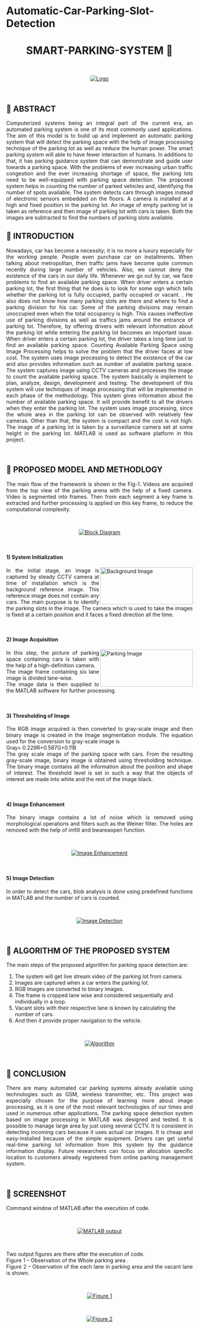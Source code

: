 # Automatic-Car-Parking-Slot-Detection
<h1 align="center">SMART-PARKING-SYSTEM   🚗</h1>
<br>
<p align="center">
  <a href="https://github.com/abhishekapk/SMART-PARKING-SYSTEM">
    <img src="https://encrypted-tbn0.gstatic.com/images?q=tbn%3AANd9GcQfaTiGrhKrZ__y70ByRq6I8cSW2m8EMRTGhlCGGP0KpXQQde5R&usqp=CAU" alt="Logo" width="auto" height="auto">
  </a></p>
<br>
<h2>📕 ABSTRACT</h2>
<p align="justify">Computerized systems being an integral part of the current era, an automated parking system is one of its most commonly used applications.  The aim of this model is to build up and implement an automatic parking system that will detect the parking space with the help of image processing technique of the parking lot as well as reduce the human power. The smart parking system will able to have fewer interaction of humans. In additions to that, it has parking guidance system that can demonstrate and guide user towards a parking space. With the problems of ever increasing urban traffic congestion and the ever increasing shortage of space, the parking lots need to be well-equipped with parking space detection. The proposed system helps in counting the number of parked vehicles and, identifying the number of spots available. The system detects cars through images instead of electronic sensors embedded on the floors. A camera is installed at a high and fixed position in the parking lot. An image of empty parking lot is taken as reference and then image of parking lot with cars is taken. Both the images are subtracted to find the numbers of parking slots available.
<br>
</p>
<h2>📜 INTRODUCTION</h2>
 <p align="justify">Nowadays, car has become a necessity; it is no more a luxury especially for the working people. People even purchase car on installments. When talking about metropolitan, then traffic jams have become quite common recently during large number of vehicles. Also, we cannot deny the existence of the cars in our daily life. Whenever we go out by car, we face problems to find an available parking space.  When driver enters a certain parking lot, the first thing that he does is to look for some sign which tells whether the parking lot is fully occupied, partly occupied or vacant. . He also does not know how many parking slots are there and where to find a parking division for his car. Some of the parking divisions may remain unoccupied even when the total occupancy is high. This causes ineffective use of parking divisions as well as traffics jams around the entrance of parking lot. Therefore, by offering drivers with relevant information about the parking lot while entering the parking lot becomes an important issue.  When driver enters a certain parking lot, the driver takes a long time just to find an available parking space. Counting Available Parking Space using Image Processing helps to solve the problem that the driver faces at low cost. The system uses image processing to detect the existence of the car and also provides information such as number of available parking space. The system captures image using CCTV cameras and processes the image to count the available parking space. The system basically is implement  to plan, analyze, design, development and testing. The development of this system will use techniques of image processing that will be implemented in each phase of the methodology. This system gives information about the number of available parking space. It will provide benefit to all the drivers when they enter the parking lot. The system uses image processing, since the whole area in the parking lot can be observed with relatively few cameras. Other than that, the system is compact and the cost is not high. The image of a parking lot is taken by a surveillance camera set at some height in the parking lot.  MATLAB is used as software platform in this project.
</p>
<br>
<h2>📃 PROPOSED MODEL AND METHODLOGY </h2>
<p align="justify"> The main flow of the framework is shown in the Fig-1. Videos are acquired from the top view of the parking arena with the help of a fixed camera. Video is segmented into frames. Then from each segment a key frame is extracted and further processing is applied on this key frame, to reduce the computational complexity.
</p>
<br>
<p align="center">
  <a href="">
    <img src="https://raw.githubusercontent.com/abhishekapk/SMART-PARKING-SYSTEM/master/Images/image1.jpg" alt="Block Diagram" width="auto" height="auto">
  </a></p>
<br>
<h4>1) System Initialization</h4>
<p align="justify"><img src="https://raw.githubusercontent.com/abhishekapk/SMART-PARKING-SYSTEM/master/Images/image2.jpg" alt="Background Image" width="250px" height="100px" align="right">In the initial stage, an image is captured by steady CCTV camera at time of installation which is the background reference image. This reference image does not contain any cars. The main purpose is to identify the parking slots in the image. The camera which is used to take the images is fixed at a certain position and it faces a fixed direction all the time.
</p>
<br>
<h4>2) Image Acquisition</h4>
<p align="justify"><img src="https://raw.githubusercontent.com/abhishekapk/SMART-PARKING-SYSTEM/master/Images/image3.jpg" alt="Parking Image" width="250px" height="100px" align="right">In this step, the picture of parking space containing cars is taken with the help of a high-definition camera. <br>
The image frame containing six lane image is divided lane-wise.<br>
The image data is then supplied to the MATLAB software for further processing.
</p>
<br>
<h4>3) Thresholding of Image</h4>
<p align="justify">The RGB image acquired is then converted to gray-scale image and then binary image is created in the Image segmentation module. The equation used for the conversion to gray-scale image is <br>
Gray= 0.229R+0.587G+0.11B<br>
The gray scale image of the parking space with cars. From the resulting gray-scale image, binary image is obtained using thresholding technique. The binary image contains all the information about the position and shape of interest. The threshold level is set in such a way that the objects of interest are made into white and the rest of the image black.
</p>
<br>
<h4>4) Image Enhancement </h4>
<p align="justify">The binary image contains a lot of noise which is removed using morphological operations and filters such as the Weiner filter. The holes are removed with the help of imfill and bwareaopen  function.
</p>
<br>
<p align="center">
  <a href="">
    <img src="https://raw.githubusercontent.com/abhishekapk/SMART-PARKING-SYSTEM/master/Images/image4.jpg" alt="Image Enhancement" width="auto" height="auto">
  </a></p>
<br>
<h4>5) Image Detection</h4>
<p align="justify">In order to detect the cars, blob analysis is done using predefined functions in MATLAB and the number of cars is counted.
</p>
<br>
<p align="center">
  <a href="">
    <img src="https://raw.githubusercontent.com/abhishekapk/SMART-PARKING-SYSTEM/master/Images/image5.jpg" alt="Image Detection" width="auto" height="auto">
  </a></p>
<br>
<h2>📄 ALGORITHM OF THE PROPOSED SYSTEM</h2>
<p align="justify">The main steps of the proposed algorithm for parking space detection are:
  <br></p>
  <ol>
  <li>The system will get live stream video of the parking lot from camera.</li>
  <li>Images are captured when a car enters the parking lot.</li>
  <li>RGB Images are converted to binary images.</li>
  <li>The frame is cropped lane wise and considered sequentially and individually in a loop.</li>
  <li>Vacant slots with their respective lane is known by calculating the number of cars.</li>
  <li>And then it provide proper navigation to the vehicle.</li>
  </ol>

<br>
<p align="center">
  <a href="">
    <img src="https://raw.githubusercontent.com/abhishekapk/SMART-PARKING-SYSTEM/master/Images/image6.jpg" alt="Algorithm" width="auto" height="auto">
  </a></p>
<br>
<h2>📑 CONCLUSION</h2>
<p align="justify">There are many automated car parking systems already available using technologies such as GSM, wireless transmitter, etc. This project was especially chosen for the purpose of learning more about image processing, as it is one of the most relevant technologies of our times and used in numerous other applications.
The parking space detection system based on image processing in MATLAB was designed and tested. It is possible to manage large area by just using several CCTV. It is consistent in detecting incoming cars because it uses actual car images. It is cheap and easy-installed because of the simple equipment. Drivers can get useful real-time parking lot information from this system by the guidance information display. Future researchers can focus on allocation  specific location  to customers  already  registered from online parking management system.
  </p>
<br>
<h2>📸 SCREENSHOT</h2>
<p align="justify">Command window of MATLAB after the execution of code.
  </p>
<br>
<p align="center">
  <a href="">
    <img src="https://raw.githubusercontent.com/abhishekapk/SMART-PARKING-SYSTEM/master/Images/image7.jpg" alt="MATLAB output" width="auto" height="auto">
  </a></p>
<br>
<p align="justify">Two output figures are there after the execution of code.<br>
Figure 1 – Observation of the Whole parking area .<br>
Figure 2 – Observation of the each lane in parking area and the vacant lane is shown.
  </p>
<br>
<p align="center">
  <a href="">
    <img src="https://raw.githubusercontent.com/abhishekapk/SMART-PARKING-SYSTEM/master/Images/image8.jpg" alt="Figure 1" width="auto" height="auto">
  </a></p>
<br>
<p align="center">
  <a href="">
    <img src="https://raw.githubusercontent.com/abhishekapk/SMART-PARKING-SYSTEM/master/Images/image9.jpg" alt="Figure 2" width="auto" height="auto">
  </a></p>
<br>
